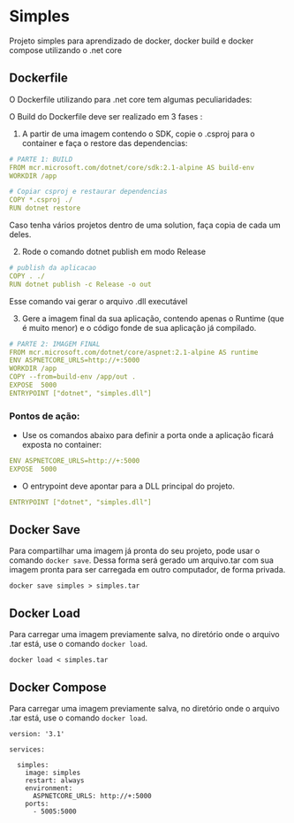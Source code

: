 # Simples
Projeto simples para aprendizado de docker, docker build e docker compose utilizando o .net core

## Dockerfile
O Dockerfile utilizando para .net core tem algumas peculiaridades:

O Build do Dockerfile deve ser realizado em 3 fases :

1. A partir de uma imagem contendo o SDK, copie o .csproj para o container e faça o restore das dependencias:

```yaml
# PARTE 1: BUILD
FROM mcr.microsoft.com/dotnet/core/sdk:2.1-alpine AS build-env
WORKDIR /app

# Copiar csproj e restaurar dependencias
COPY *.csproj ./
RUN dotnet restore
```
Caso tenha vários projetos dentro de uma solution, faça copia de cada um deles.

2. Rode o comando dotnet publish em modo Release

```yaml
# publish da aplicacao
COPY . ./
RUN dotnet publish -c Release -o out
```
Esse comando vai gerar o arquivo .dll executável

3. Gere a imagem final da sua aplicação, contendo apenas o Runtime (que é muito menor) e o código fonde de sua aplicação já compilado.

```yaml
# PARTE 2: IMAGEM FINAL
FROM mcr.microsoft.com/dotnet/core/aspnet:2.1-alpine AS runtime
ENV ASPNETCORE_URLS=http://+:5000
WORKDIR /app
COPY --from=build-env /app/out .
EXPOSE  5000
ENTRYPOINT ["dotnet", "simples.dll"]
```
### Pontos de ação:
* Use os comandos abaixo para definir a porta onde a aplicação ficará exposta no container:
```yaml
ENV ASPNETCORE_URLS=http://+:5000
EXPOSE  5000
```
* O entrypoint deve apontar para a DLL principal do projeto.

```yaml
ENTRYPOINT ["dotnet", "simples.dll"]
```

## Docker Save
Para compartilhar uma imagem já pronta do seu projeto, pode usar o comando `docker save`. Dessa forma será gerado um arquivo.tar com sua imagem pronta para ser carregada em outro computador, de forma privada.


`docker save simples > simples.tar`

## Docker Load
Para carregar uma imagem previamente salva, no diretório onde o arquivo .tar está, use o comando `docker load`.


`docker load < simples.tar`

## Docker Compose
Para carregar uma imagem previamente salva, no diretório onde o arquivo .tar está, use o comando `docker load`.

```docker-compose
version: '3.1'

services:

  simples:
    image: simples
    restart: always
    environment:
      ASPNETCORE_URLS: http://+:5000
    ports:
      - 5005:5000
```